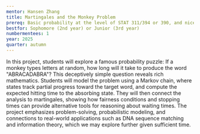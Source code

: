 ```yaml
---
mentor: Hansen Zhang
title: Martingales and the Monkey Problem
prereq: Basic probability at the level of STAT 311/394 or 390, and nice to have linear algebra (e.g., MATH 208) but not necessary
bestfor: Sophomore (2nd year) or Junior (3rd year)
numbermentees: 1
year: 2025
quarter: autumn
---
```


In this project, students will explore a famous probability puzzle: If a monkey types letters at random, how long will it take to produce the word "ABRACADABRA"? This deceptively simple question reveals rich mathematics. Students will model the problem using a Markov chain, where states track partial progress toward the target word, and compute the expected hitting time to the absorbing state. They will then connect the analysis to martingales, showing how fairness conditions and stopping times can provide alternative tools for reasoning about waiting times. The project emphasizes problem-solving, probabilistic modeling, and connections to real-world applications such as DNA sequence matching and information theory, which we may explore further given sufficient time.